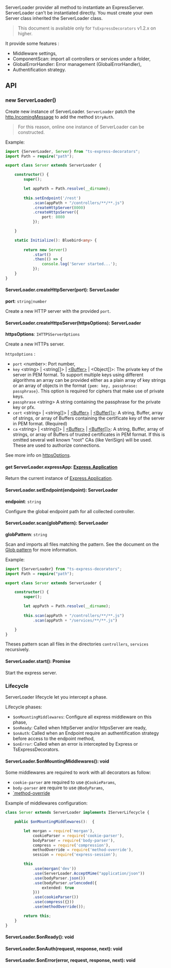 ServerLoader provider all method to instantiate an ExpressServer. ServerLoader can't be instantiated directly. You must create your own Server class inherited the ServerLoader class.

> This document is available only for `TsExpressDecorators` v1.2.x on higher.

It provide some features :

 * Middleware settings,
 * ComponentScan: import all controllers or services under a folder,
 * GlobalErrorHandler: Error management (GlobalErrorHandler),
 * Authentification strategy.

## API
### new ServerLoader()

Create new instance of ServerLoader. `ServerLoader` patch the [http.IncomingMessage](https://nodejs.org/api/http.html#http_class_http_incomingmessage) to add the method `$tryAuth`.
> For this reason, online one instance of ServerLoader can be constructed.

Example:

```typescript
import {ServerLoader, Server} from "ts-express-decorators";
import Path = require("path");

export class Server extends ServerLoader {

    constructor() {
        super();

        let appPath = Path.resolve(__dirname);
        
        this.setEndpoint('/rest')
            .scan(appPath + "/controllers/**/**.js")
            .createHttpServer(8000)
            .createHttpsServer({
                port: 8080
            });

    }

    static Initialize(): Bluebird<any> {
     
        return new Server()
            .start()
            .then(() => {
                console.log('Server started...');
            });
    }
}
```

#### ServerLoader.createHttpServer(port): ServerLoader
**port**: `string|number`

Create a new HTTP server with the provided `port`.

#### ServerLoader.createHttpsServer(httpsOptions): ServerLoader
**httpsOptions**: `IHTTPSServerOptions`

Create a new HTTPs server.

`httpsOptions` <IHTTPSServerOptions>:

* `port` &lt;number&gt;: Port number,
* `key` &lt;string&gt; | &lt;string[]&gt; | [&lt;Buffer&gt;](https://nodejs.org/api/buffer.html#buffer_class_buffer) | &lt;Object[]&gt;: The private key of the server in PEM format. To support multiple keys using different algorithms an array can be provided either as a plain array of key strings or an array of objects in the format `{pem: key, passphrase: passphrase}`. This option is required for ciphers that make use of private keys.
* `passphrase` &lt;string&gt; A string containing the passphrase for the private key or pfx.
* `cert` &lt;string&gt; | &lt;string[]&gt; | [&lt;Buffer&gt;](https://nodejs.org/api/buffer.html#buffer_class_buffer) | [&lt;Buffer[]&gt;](https://nodejs.org/api/buffer.html#buffer_class_buffer): A string, Buffer, array of strings, or array of Buffers containing the certificate key of the server in PEM format. (Required)
* `ca` &lt;string&gt; | &lt;string[]&gt; | [&lt;Buffer&gt;](https://nodejs.org/api/buffer.html#buffer_class_buffer) | [&lt;Buffer[]&gt;](https://nodejs.org/api/buffer.html#buffer_class_buffer): A string, Buffer, array of strings, or array of Buffers of trusted certificates in PEM format. If this is omitted several well known "root" CAs (like VeriSign) will be used. These are used to authorize connections.

See more info on [httpsOptions](https://nodejs.org/api/tls.html#tls_tls_createserver_options_secureconnectionlistener).

#### get ServerLoader.expressApp: [Express.Application](http://expressjs.com/fr/4x/api.html#app)

Return the current instance of [Express.Application](http://expressjs.com/fr/4x/api.html#app).

#### ServerLoader.setEndpoint(endpoint): ServerLoader
**endpoint**: `string`

Configure the global endpoint path for all collected controller.

#### ServerLoader.scan(globPattern): ServerLoader
**globPattern**: `string`

Scan and imports all files matching the pattern. See the document on the [Glob pattern](https://www.npmjs.com/package/glob) for more information.

Example:
```typescript
import {ServerLoader} from "ts-express-decorators";
import Path = require("path");

export class Server extends ServerLoader {

    constructor() {
        super();

        let appPath = Path.resolve(__dirname);
        
        this.scan(appPath + "/controllers/**/**.js")
            .scan(appPath + "/services/**/**.js")

    }
}
```
Theses pattern scan all files in the directories `controllers`, `services` recursively.

#### ServerLoader.start(): Promise
Start the express server.

### Lifecycle
ServerLoader lifecycle let you intercept a phase.

Lifecycle phases:

* `$onMountingMiddlewares`: Configure all express middleware on this phase,
* `$onReady`: Called when httpServer and/or httpsServer are ready,
* `$onAuth`: Called when an Endpoint require an authentification strategy before access to the endpoint method,
* `$onError`: Called when an error is intercepted by Express or TsExpressDecorators.

#### ServerLoader.$onMountingMiddlewares(): void

Some middlewares are required to work with all decorators as follow:

* `cookie-parser` are required to use `@CookieParams`,
* `body-parser` are require to use `@BodyParams`,
* [`method-override](https://github.com/expressjs/method-override)

Example of middlewares configuration:
```typescript
class Server extends ServerLoader implements IServerLifecycle {

    public $onMountingMiddlewares():  {

        let morgan = require('morgan'),
            cookieParser = require('cookie-parser'),
            bodyParser = require('body-parser'),
            compress = require('compression'),
            methodOverride = require('method-override'),
            session = require('express-session');

        this
            .use(morgan('dev'))
            .use(ServerLoader.AcceptMime("application/json"))
            .use(bodyParser.json())
            .use(bodyParser.urlencoded({
                extended: true
            }))
            .use(cookieParser())
            .use(compress({}))
            .use(methodOverride());

        return this;
    }
}
```

#### ServerLoader.$onReady(): void

#### ServerLoader.$onAuth(request, response, next): void

#### ServerLoader.$onError(error, request, response, next): void







